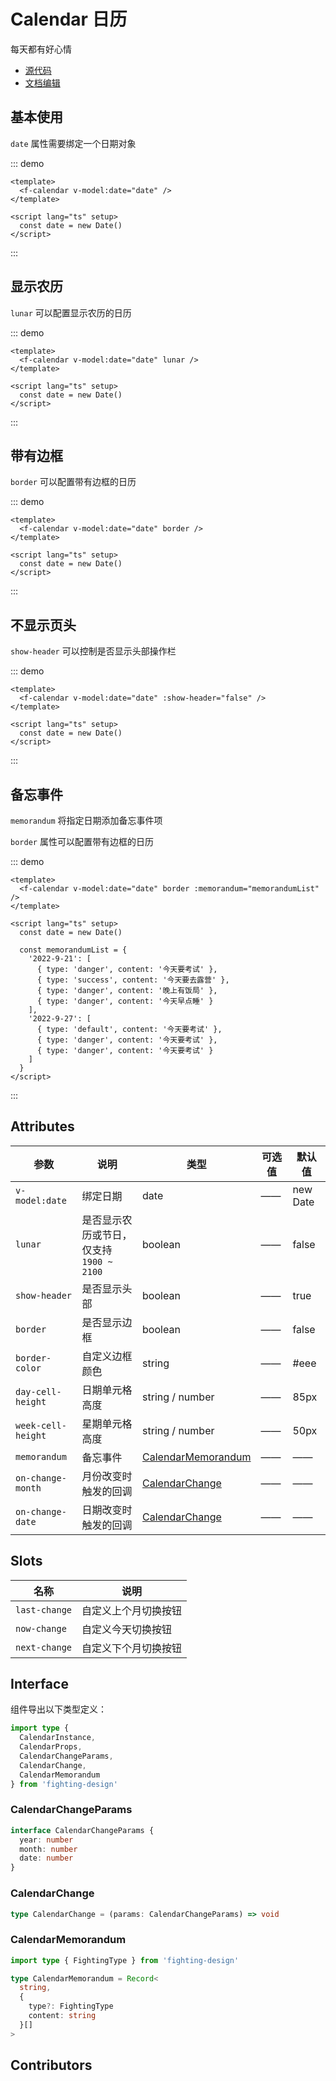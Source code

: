 # Calendar 日历

每天都有好心情

- [源代码](https://github.com/FightingDesign/fighting-design/tree/master/packages/fighting-design/calendar)
- [文档编辑](https://github.com/FightingDesign/fighting-design/blob/master/docs/docs/components/calendar.md)

## 基本使用

`date` 属性需要绑定一个日期对象

::: demo

```vue
<template>
  <f-calendar v-model:date="date" />
</template>

<script lang="ts" setup>
  const date = new Date()
</script>
```

:::

## 显示农历

`lunar` 可以配置显示农历的日历

::: demo

```vue
<template>
  <f-calendar v-model:date="date" lunar />
</template>

<script lang="ts" setup>
  const date = new Date()
</script>
```

:::

## 带有边框

`border` 可以配置带有边框的日历

::: demo

```vue
<template>
  <f-calendar v-model:date="date" border />
</template>

<script lang="ts" setup>
  const date = new Date()
</script>
```

:::

## 不显示页头

`show-header` 可以控制是否显示头部操作栏

::: demo

```vue
<template>
  <f-calendar v-model:date="date" :show-header="false" />
</template>

<script lang="ts" setup>
  const date = new Date()
</script>
```

:::

## 备忘事件

`memorandum` 将指定日期添加备忘事件项

`border` 属性可以配置带有边框的日历

::: demo

```vue
<template>
  <f-calendar v-model:date="date" border :memorandum="memorandumList" />
</template>

<script lang="ts" setup>
  const date = new Date()

  const memorandumList = {
    '2022-9-21': [
      { type: 'danger', content: '今天要考试' },
      { type: 'success', content: '今天要去露营' },
      { type: 'danger', content: '晚上有饭局' },
      { type: 'danger', content: '今天早点睡' }
    ],
    '2022-9-27': [
      { type: 'default', content: '今天要考试' },
      { type: 'danger', content: '今天要考试' },
      { type: 'danger', content: '今天要考试' }
    ]
  }
</script>
```

:::

## Attributes

| 参数               | 说明                                     | 类型                                                 | 可选值 | 默认值   |
| ------------------ | ---------------------------------------- | ---------------------------------------------------- | ------ | -------- |
| `v-model:date`     | 绑定日期                                 | date                                                 | ——     | new Date |
| `lunar`            | 是否显示农历或节日，仅支持 `1900 ~ 2100` | boolean                                              | ——     | false    |
| `show-header`      | 是否显示头部                             | boolean                                              | ——     | true     |
| `border`           | 是否显示边框                             | boolean                                              | ——     | false    |
| `border-color`     | 自定义边框颜色                           | string                                               | ——     | #eee     |
| `day-cell-height`  | 日期单元格高度                           | string / number                                      | ——     | 85px     |
| `week-cell-height` | 星期单元格高度                           | string / number                                      | ——     | 50px     |
| `memorandum`       | 备忘事件                                 | <a href="#calendarmemorandum">CalendarMemorandum</a> | ——     | ——       |
| `on-change-month`  | 月份改变时触发的回调                     | <a href="#calendarchange">CalendarChange</a>         | ——     | ——       |
| `on-change-date`   | 日期改变时触发的回调                     | <a href="#calendarchange">CalendarChange</a>         | ——     | ——       |

## Slots

| 名称          | 说明                 |
| ------------- | -------------------- |
| `last-change` | 自定义上个月切换按钮 |
| `now-change`  | 自定义今天切换按钮   |
| `next-change` | 自定义下个月切换按钮 |

## Interface

组件导出以下类型定义：

```ts
import type {
  CalendarInstance,
  CalendarProps,
  CalendarChangeParams,
  CalendarChange,
  CalendarMemorandum
} from 'fighting-design'
```

### CalendarChangeParams

```ts
interface CalendarChangeParams {
  year: number
  month: number
  date: number
}
```

### CalendarChange

```ts
type CalendarChange = (params: CalendarChangeParams) => void
```

### CalendarMemorandum

```ts
import type { FightingType } from 'fighting-design'

type CalendarMemorandum = Record<
  string,
  {
    type?: FightingType
    content: string
  }[]
>
```

## Contributors

<a href="https://github.com/Tyh2001" target="_blank">
  <f-avatar round src="https://avatars.githubusercontent.com/u/73180970?v=4" />
</a>
